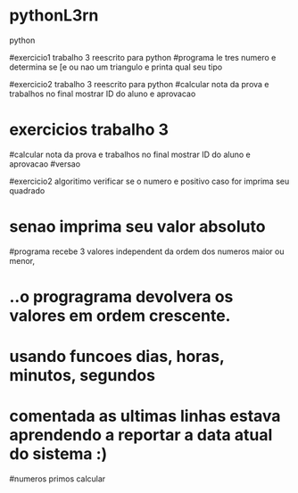 pythonL3rn
==========

python

#exercicio1 trabalho 3 reescrito para python 
#programa le tres numero e determina se [e ou nao um triangulo e printa qual seu tipo

#exercicio2 trabalho 3 reescrito para python 
#calcular nota da prova e trabalhos no final mostrar ID do aluno e aprovacao

# exercicios trabalho 3 
#calcular nota da prova e trabalhos no final mostrar ID do aluno e aprovacao
#versao

#exercicio2 algoritimo verificar se o numero e positivo caso for imprima seu quadrado
# senao imprima seu valor absoluto



#programa recebe 3 valores independent da ordem dos numeros maior ou menor,
# ..o progragrama devolvera os valores em ordem crescente.

# usando funcoes dias, horas, minutos, segundos
# comentada as ultimas linhas estava aprendendo a reportar a data atual do sistema :)

#numeros primos calcular

